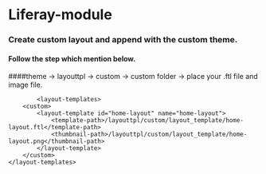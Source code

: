 # Liferay-module

### Create custom layout and append with the custom theme.

#### Follow the step which mention below.

####theme -> layouttpl -> custom -> custom folder -> place your .ftl file and image file.

```
		<layout-templates>
	<custom>
		<layout-template id="home-layout" name="home-layout">
			<template-path>/layouttpl/custom/layout_template/home-layout.ftl</template-path>
			<thumbnail-path>/layouttpl/custom/layout_template/home-layout.png</thumbnail-path>
		</layout-template>
	</custom>
</layout-templates>
```

